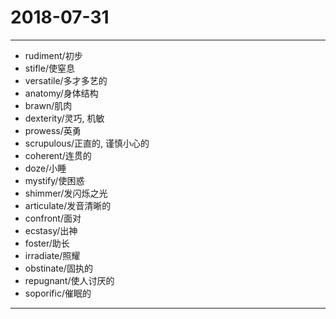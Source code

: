 # 2018-07-31

----

- rudiment/初步
- stifle/使窒息
- versatile/多才多艺的
- anatomy/身体结构
- brawn/肌肉
- dexterity/灵巧, 机敏
- prowess/英勇
- scrupulous/正直的, 谨慎小心的
- coherent/连贯的
- doze/小睡
- mystify/使困惑
- shimmer/发闪烁之光
- articulate/发音清晰的
- confront/面对
- ecstasy/出神
- foster/助长
- irradiate/照耀
- obstinate/固执的
- repugnant/使人讨厌的
- soporific/催眠的

---
